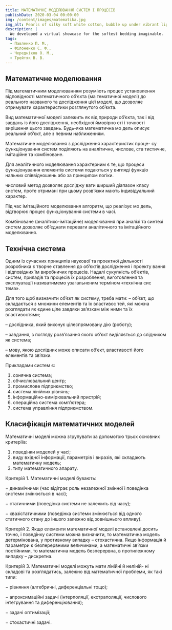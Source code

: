 ```yaml
---
title: МАТЕМАТИЧНЕ МОДЕЛЮВАННЯ СИСТЕМ І ПРОЦЕСІВ
publishDate: 2020-03-04 00:00:00
img: /content/images/matematika.jpg
img_alt: Pearls of silky soft white cotton, bubble up under vibrant lighting
description: |
  We developed a virtual showcase for the softest bedding imaginable.
tags:
  - Павленко П. М., 
  - Філоненко С. Ф.,
  - Чередніков О. М.,
  - Трейтяк В. В.
---
```


## Математичне моделювання
Під математичним моделюванням розуміють
процес установлення відповідності математичного об’єкта (ма
тематичної моделі) до реального названого та дослідження цієї
моделі, що дозволяє отримувати характеристики розглянутого
об’єкта.

Вид математичної моделі залежить як від природи
об’єкта, так і від завдань із його дослідження, необхідної ймовірно
сті і точності вирішення цього завдань. Будь-яка математична мо
дель описує реальний об’єкт, але з певним наближенням.

Математичне моделювання з дослідження характеристик проце-
су функціонування систем поділяють на аналітичне, числове, ста
тистичне, імітаційне та комбіноване.

Для аналітичного моделювання характерним є те, що процеси
функціонування елементів системи подаються у вигляді функціо
нальних співвідношень або за принципом логіки.

числовий метод дозволяє досліджу
вати ширший діапазон класу систем, проте отримані при цьому
розв’язки мають індивідуальний характер.

Під час імітаційного моделювання алгоритм, що реалізує мо
дель, відтворює процес функціонування системи в часі.

Комбіноване (аналітико-імітаційне) моделювання при аналізі
та синтезі систем дозволяє об’єднати переваги аналітичного та
імітаційного моделювання.

## Технічна система
Одним із сучасних принципів наукової та проектної діяльності
розробника є творче ставлення до об’єктів дослідження і проекту
вання і відповідних їм виробничих процесів. Надалі сукупність
об’єктів, систем, приладів та процесів їх розроблення, виготовлення
та експлуатації називатимемо узагальненим терміном «технічна сис
тема».

Для того щоб визначити об’єкт як систему, треба мати:
– об’єкт, що складається з множини елементів та їх властивос
тей, які можна розглядати як єдине ціле завдяки зв’язкам між ними
та їх властивостями;

– дослідника, який виконує цілеспрямовану дію (роботу);

– завдання, з погляду розв’язання якого об’єкт виділяється до
слідником як система;

– мову, якою дослідник може описати об’єкт, властивості його
елементів та зв’язки.

Прикладами систем є:
1) сонячна система;
2) обчислювальний центр;
3) промислове підприємство;
4) система лінійних рівнянь;
5) інформаційно-вимірювальний пристрій;
6) операційна система комп’ютера;
7) система управління підприємством.

## Класифікація математичних моделей

Математичні моделі можна згрупувати за допомогою трьох основних критеріїв:
1) поведінки моделей у часі;
2) виду вхідної інформації, параметрів і виразів, які складають математичну модель;
3) типу математичного апарату.

Критерій 1. Математичні моделі бувають:

− динамічними (час відіграє роль незалежної змінної і поведінка
системи змінюється в часі);

− статичними (поведінка системи не залежить від часу);

− квазістатичними (поведінка системи змінюється від одного
статичного стану до іншого залежно від зовнішнього впливу).

Критерій 2. Якщо елементи математичної моделі встановлені
досить точно, і поведінку системи можна визначити, то математична модель детермінована, у противному випадку – стохастична.
Якщо інформація й параметри є безперервними величинами, а математичні зв’язки постійними, то математична модель безперервна,
в протилежному випадку – дискретна.

Критерій 3. Математичні моделі можуть мати лінійні й неліній-
ні складові та розглядатись, залежно від математичної проблеми, як такі типи:

− рівняння (алгебричні, диференціальні тощо);

− апроксимаційні задачі (інтерполяції, екстраполяції, числового
інтегрування та диференціювання);

− задачі оптимізації;

− стохастичні задачі.
